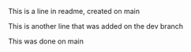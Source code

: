 This is a line in readme, created on main

This is another line that was added on the dev branch

This was done on main

